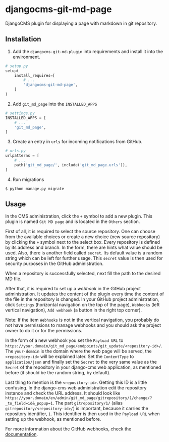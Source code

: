 # djangocms-git-md-page

DjangoCMS plugin for displaying a page with markdown in git repository.

## Installation

1. Add the `djangocms-git-md-plugin` into requirements and install it into the environment.

```python
# setup.py
setup(
    install_requires=[
        # ...
        'djangocms-git-md-page',
    ]
)
```

2. Add `git_md_page` into the `INSTALLED_APPS`

```python
# settings.py
INSTALLED_APPS = [
    # ...
    'git_md_page',
]
```

3. Create an entry in `urls` for incoming notifications from GitHub.

```python
# urls.py
urlpatterns = [
    # ...
    path('git_md_page/', include('git_md_page.urls')),
]
```

4. Run migrations

```shell
$ python manage.py migrate
```

## Usage

In the CMS administration, click the `+` symbol to add a new plugin. This plugin is named `Git MD page` and is located
in the `Others` section.

First of all, it is required to select the source repository. One can choose from the available choices or create a new
choice (new source repository) by clicking the `+` symbol next to the select box. Every repository is defined by its
address and branch. In the form, there are hints what value should be used. Also, there is another field called
`secret`. Its default value is a random string which can be left for further usage. This `secret` value is then used for
security purposes in the GitHub administration.

When a repository is successfully selected, next fill the path to the desired MD file.

After that, it is required to set up a _webhook_ in the GitHub project administration. It updates the content of
the plugin every time the content of the file in the repository is changed. In your GitHub project administration, click
`Settings` (horizontal navigation on the top of the page), `Webhooks` (left vertical navigation), `Add webhook` (a
button in the right top corner).

Note: If the item `Webhooks` is not in the vertical navigation, you probably do not have permissions to manage webhooks
and you should ask the project owner to do it or for the permissions.

In the form of a new webhook you set the `Payload URL` to
`https://your.domain/git_md_page/endpoints/git_update/<repository-id>/`. The `your-domain` is the domain where the web
page will be served, the `<repository-id>` will be explained later. Set the `ContentType` to `application/json` and
finally set the `Secret` to the very same value as the `Secret` of the repository in your django-cms web application, as
mentioned before (it should be the random string, by default).

Last thing to mention is the `<repository-id>`. Getting this ID is a little confusing. In the django-cms web
administration edit the repository instance and check the URL address. It should look like
`https://your.domain/en/admin/git_md_page/gitrepository/1/change/?_to_field=id&_popup=1`. The part `gitrepository/1/`
(alias `gitrepository/<repository-id>/`) is important, because it carries the repository identifier, `1`. This
identifier is then used in the `Payload URL` when setting up the webhook, as mentioned before.

For more information about the GitHub webhooks, check the
[documentation](https://docs.github.com/en/developers/webhooks-and-events/webhooks).
